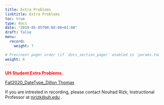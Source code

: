 ```yaml
---
title: Extra Problems
linktitle: Extra Problems
toc: true
type: docs
date: "2019-05-05T00:00:00+01:00"
draft: false
menu:
  record:
    weight: 7

# Prev/next pager order (if `docs_section_pager` enabled in `params.toml`)
weight: 6
---
```

<span style="color:red">**UH Student Extra Problems.**</span>


[Fall2020_DateType_Dillon Thomas](https://youtu.be/wl6ar_WQry0)


If you are intrested in recording, please contact Nouhad Rizk, Instructional Professor  at <span style="color:blue">njrizk@uh.edu</span> .
